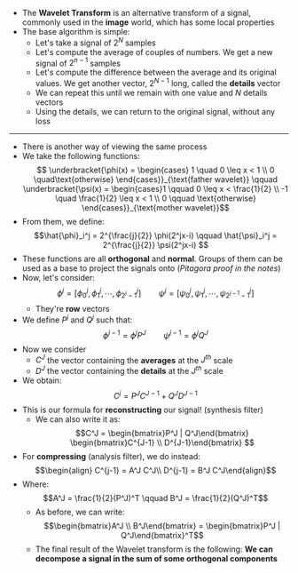 + The **Wavelet Transform** is an alternative transform of a signal, commonly used in the **image** world, which has some local properties
+ The base algorithm is simple:
	+ Let's take a signal of $2^N$ samples
	+ Let's compute the average of couples of numbers. We get a new signal of $2^{n-1}$ samples
	+ Let's compute the difference between the average and its original values. We get another vector, $2^{N-1}$ long, called the **details** vector
	+ We can repeat this until we remain with one value and $N$ details vectors
	+ Using the details, we can return to the original signal, without any loss
---
+ There is another way of viewing the same process
+ We take the following functions: $$ \underbracket{\phi(x) = 
\begin{cases}
1 \quad 0 \leq x < 1 \\ 0 \quad\text{otherwise} \end{cases}}_{\text{father wavelet}} \qquad \underbracket{\psi(x) = \begin{cases}1 \qquad 0 \leq x < \frac{1}{2} \\ -1 \quad \frac{1}{2} \leq x < 1 \\ 0 \qquad \text{otherwise}
\end{cases}}_{\text{mother wavelet}}$$
+ From them, we define: $$\hat{\phi}_i^j = 2^{\frac{j}{2}} \phi(2^jx-i) \qquad \hat{\psi}_i^j = 2^{\frac{j}{2}} \psi(2^jx-i) $$
+ These functions are all **orthogonal** and **normal**. Groups of them can be used as a base to project the signals onto (*Pitagora proof in the notes*)
+ Now, let's consider: $$\phi^j = \left[ \phi^j_0, \phi^j_1, \cdots, \phi^j_{2^j -1}\right] \qquad \psi^j = \left[ \psi^j_0, \psi^j_1, \cdots, \psi^j_{2^{j-1} -1}\right]$$
	+ They're **row** vectors
+ We define $P^j$ and $Q^j$ such that: $$\phi^{j-1} = \phi^j P^J \qquad \psi^{j-1} = \phi^j Q^J$$
+ Now we consider
	+ $C^J$ the vector containing the **averages** at the $J^{th}$ scale
	+ $D^J$ the vector containing the **details** at the $J^{th}$ scale
+ We obtain: $$C^j = P^J C^{J-1} + Q^J D^{J-1}$$
+ This is our formula for **reconstructing** our signal! (synthesis filter)
	+ We can also write it as: $$C^J = \begin{bmatrix}P^J | Q^J\end{bmatrix} \begin{bmatrix}C^{J-1} \\ D^{J-1}\end{bmatrix} $$
+ For **compressing** (analysis filter), we do instead:$$\begin{align} C^{j-1} = A^J C^J\\ D^{j-1} = B^J C^J\end{align}$$
+ Where: $$A^J = \frac{1}{2}(P^J)^T \qquad B^J = \frac{1}{2}(Q^J)^T$$
	+ As before, we can write: $$\begin{bmatrix}A^J \\ B^J\end{bmatrix} = \begin{bmatrix}P^J | Q^J\end{bmatrix}^T$$
	+ The final result of the Wavelet transform is the following: **We can decompose a signal in the sum of some orthogonal components**